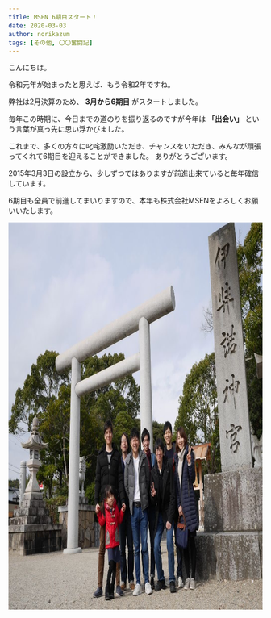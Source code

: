 ```yaml
---
title: MSEN 6期目スタート！
date: 2020-03-03
author: norikazum
tags: [その他, 〇〇奮闘記]
---
```


こんにちは。

令和元年が始まったと思えば、もう令和2年ですね。

弊社は2月決算のため、 **3月から6期目** がスタートしました。

毎年この時期に、今日までの道のりを振り返るのですが今年は **「出会い」** という言葉が真っ先に思い浮かびました。

これまで、多くの方々に叱咤激励いただき、チャンスをいただき、みんなが頑張ってくれて6期目を迎えることができました。
ありがとうございます。

2015年3月3日の設立から、少しずつではありますが前進出来ていると毎年確信しています。

6期目も全員で前進してまいりますので、本年も株式会社MSENをよろしくお願いいたします。

<a href="images/msen-6th-period-1.jpg"><img src="images/msen-6th-period-1.jpg" alt="" width="1024" height="768" class="aligncenter size-full wp-image-12260" /></a>

